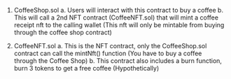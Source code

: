 1. CoffeeShop.sol
    a. Users will interact with this contract to buy a coffee
    b. This will call a 2nd NFT contract (CoffeeNFT.sol) that will mint a coffee receipt nft to the calling wallet (This nft will only be mintable from buying through the coffee shop contract)

2. CoffeeNFT.sol
    a. This is the NFT contract, only the CoffeeShop.sol contract can call the mintNft() function (You have to buy a coffee through the Coffee Shop)
    b. This contract also includes a burn function, burn 3 tokens to get a free coffee (Hypothetically)